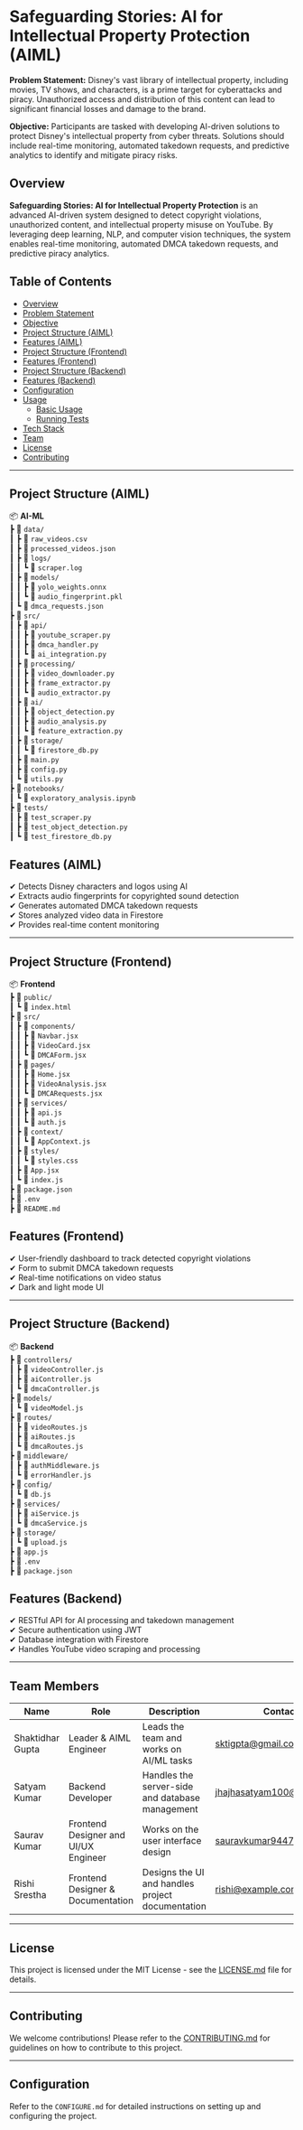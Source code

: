 # **Safeguarding Stories: AI for Intellectual Property Protection (AIML)**

**Problem Statement:**
Disney's vast library of intellectual property, including movies, TV shows, and characters, is a prime target for cyberattacks and piracy. Unauthorized access and distribution of this content can lead to significant financial losses and damage to the brand.

**Objective:**
Participants are tasked with developing AI-driven solutions to protect Disney's intellectual property from cyber threats. Solutions should include real-time monitoring, automated takedown requests, and predictive analytics to identify and mitigate piracy risks.

## **Overview**  
**Safeguarding Stories: AI for Intellectual Property Protection** is an advanced AI-driven system designed to detect copyright violations, unauthorized content, and intellectual property misuse on YouTube. By leveraging deep learning, NLP, and computer vision techniques, the system enables real-time monitoring, automated DMCA takedown requests, and predictive piracy analytics.

## **Table of Contents**  
- [Overview](#overview)  
- [Problem Statement](#problem-statement)  
- [Objective](#objective)  
- [Project Structure (AIML)](#project-structure-aiml)  
- [Features (AIML)](#features-aiml)  
- [Project Structure (Frontend)](#project-structure-frontend)  
- [Features (Frontend)](#features-frontend)  
- [Project Structure (Backend)](#project-structure-backend)  
- [Features (Backend)](#features-backend)  
- [Configuration](#configuration)  
- [Usage](#usage)  
  - [Basic Usage](#basic-usage)  
  - [Running Tests](#running-tests)  
- [Tech Stack](#tech-stack)  
- [Team](#team)  
- [License](#license)  
- [Contributing](#contributing)

---

## **Project Structure (AIML)**  
📦 **AI-ML**  
 ┣ 📂 `data/`  
 ┃ ┣ 📜 `raw_videos.csv`  
 ┃ ┣ 📜 `processed_videos.json`  
 ┃ ┣ 📂 `logs/`  
 ┃ ┃ ┗ 📜 `scraper.log`  
 ┃ ┣ 📂 `models/`  
 ┃ ┃ ┣ 📜 `yolo_weights.onnx`  
 ┃ ┃ ┗ 📜 `audio_fingerprint.pkl`  
 ┃ ┗ 📜 `dmca_requests.json`  
 ┣ 📂 `src/`  
 ┃ ┣ 📂 `api/`  
 ┃ ┃ ┣ 📜 `youtube_scraper.py`  
 ┃ ┃ ┣ 📜 `dmca_handler.py`  
 ┃ ┃ ┗ 📜 `ai_integration.py`  
 ┃ ┣ 📂 `processing/`  
 ┃ ┃ ┣ 📜 `video_downloader.py`  
 ┃ ┃ ┣ 📜 `frame_extractor.py`  
 ┃ ┃ ┗ 📜 `audio_extractor.py`  
 ┃ ┣ 📂 `ai/`  
 ┃ ┃ ┣ 📜 `object_detection.py`  
 ┃ ┃ ┣ 📜 `audio_analysis.py`  
 ┃ ┃ ┗ 📜 `feature_extraction.py`  
 ┃ ┣ 📂 `storage/`  
 ┃ ┃ ┗ 📜 `firestore_db.py`  
 ┃ ┣ 📜 `main.py`  
 ┃ ┣ 📜 `config.py`  
 ┃ ┗ 📜 `utils.py`  
 ┣ 📂 `notebooks/`  
 ┃ ┗ 📜 `exploratory_analysis.ipynb`  
 ┣ 📂 `tests/`  
 ┃ ┣ 📜 `test_scraper.py`  
 ┃ ┣ 📜 `test_object_detection.py`  
 ┃ ┗ 📜 `test_firestore_db.py`

## **Features (AIML)**  
✔ Detects Disney characters and logos using AI  
✔ Extracts audio fingerprints for copyrighted sound detection  
✔ Generates automated DMCA takedown requests  
✔ Stores analyzed video data in Firestore  
✔ Provides real-time content monitoring  

---

## **Project Structure (Frontend)**  
📦 **Frontend**  
 ┣ 📂 `public/`  
 ┃ ┗ 📜 `index.html`  
 ┣ 📂 `src/`  
 ┃ ┣ 📂 `components/`  
 ┃ ┃ ┣ 📜 `Navbar.jsx`  
 ┃ ┃ ┣ 📜 `VideoCard.jsx`  
 ┃ ┃ ┗ 📜 `DMCAForm.jsx`  
 ┃ ┣ 📂 `pages/`  
 ┃ ┃ ┣ 📜 `Home.jsx`  
 ┃ ┃ ┣ 📜 `VideoAnalysis.jsx`  
 ┃ ┃ ┗ 📜 `DMCARequests.jsx`  
 ┃ ┣ 📂 `services/`  
 ┃ ┃ ┣ 📜 `api.js`  
 ┃ ┃ ┗ 📜 `auth.js`  
 ┃ ┣ 📂 `context/`  
 ┃ ┃ ┗ 📜 `AppContext.js`  
 ┃ ┣ 📂 `styles/`  
 ┃ ┃ ┗ 📜 `styles.css`  
 ┃ ┣ 📜 `App.jsx`  
 ┃ ┗ 📜 `index.js`  
 ┣ 📜 `package.json`  
 ┣ 📜 `.env`  
 ┣ 📜 `README.md`

## **Features (Frontend)**  
✔ User-friendly dashboard to track detected copyright violations  
✔ Form to submit DMCA takedown requests  
✔ Real-time notifications on video status  
✔ Dark and light mode UI  

---

## **Project Structure (Backend)**  
📦 **Backend**  
 ┣ 📂 `controllers/`  
 ┃ ┣ 📜 `videoController.js`  
 ┃ ┣ 📜 `aiController.js`  
 ┃ ┗ 📜 `dmcaController.js`  
 ┣ 📂 `models/`  
 ┃ ┗ 📜 `videoModel.js`  
 ┣ 📂 `routes/`  
 ┃ ┣ 📜 `videoRoutes.js`  
 ┃ ┣ 📜 `aiRoutes.js`  
 ┃ ┗ 📜 `dmcaRoutes.js`  
 ┣ 📂 `middleware/`  
 ┃ ┣ 📜 `authMiddleware.js`  
 ┃ ┗ 📜 `errorHandler.js`  
 ┣ 📂 `config/`  
 ┃ ┗ 📜 `db.js`  
 ┣ 📂 `services/`  
 ┃ ┣ 📜 `aiService.js`  
 ┃ ┗ 📜 `dmcaService.js`  
 ┣ 📂 `storage/`  
 ┃ ┗ 📜 `upload.js`  
 ┣ 📜 `app.js`  
 ┣ 📜 `.env`  
 ┣ 📜 `package.json`

## **Features (Backend)**  
✔ RESTful API for AI processing and takedown management  
✔ Secure authentication using JWT  
✔ Database integration with Firestore  
✔ Handles YouTube video scraping and processing  

---

## **Team Members**

| Name                | Role                        | Description                | Contact                        |
|---------------------|-----------------------------|----------------------------|--------------------------------|
| Shaktidhar Gupta    | Leader & AIML Engineer       | Leads the team and works on AI/ML tasks | [sktigpta@gmail.com](mailto:sktigpta@gmail.com) |
| Satyam Kumar        | Backend Developer           | Handles the server-side and database management | [jhajhasatyam100@gmail.com](mailto:jhajhasatyam100@gmail.com) |
| Saurav Kumar        | Frontend Designer and UI/UX Engineer | Works on the user interface design | [sauravkumar9447@gmail.com](mailto:sauravkumar9447@gmail.com) |
| Rishi Srestha       | Frontend Designer & Documentation | Designs the UI and handles project documentation | [rishi@example.com](mailto:rishi@example.com) |

---

## **License**  
This project is licensed under the MIT License - see the [LICENSE.md](LICENSE.md) file for details.

---

## **Contributing**  
We welcome contributions! Please refer to the [CONTRIBUTING.md](CONTRIBUTING.md) for guidelines on how to contribute to this project.

---

## **Configuration**  
Refer to the `CONFIGURE.md` for detailed instructions on setting up and configuring the project.
